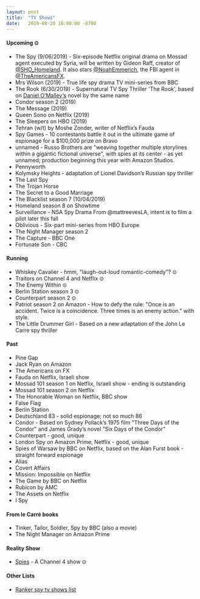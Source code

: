 ```yaml
---
layout: post
title:  "TV Shows"
date:   2019-08-20 18:00:00 -0700
---
```


#### Upcoming ⊙
* The Spy (9/06/2019) - Six-episode Netflix original drama on Mossad agent executed by Syria, will be written by Gideon Raff, creator of [@SHO_Homeland](https://twitter.com/SHO_Homeland). It also stars [@NoahEmmerich](https://twitter.com/NoahEmmerich), the FBI agent in [@TheAmericansFX](https://twitter.com/TheAmericansFX).
* Mrs Wilson (2019) - True life spy drama TV mini-series from BBC
* The Rook (6/30/2019) - Supernatural TV Spy Thriller 'The Rook', based on [Daniel O’Malley‘s](https://twitter.com/DenimAlley) novel by the same name
* Condor season 2 (2019)
* The Message (2019)
* Queen Sono on Netflix (2019)
* The Sleepers on HBO (2019)
* Tehran (w/t) by Moshe Zonder, writer of Netflix’s Fauda
* Spy Games - 10 contestants battle it out in the ultimate game of espionage for a $100,000 prize on Bravo
* unnamed - Russo Brothers are "weaving together multiple storylines within a gigantic fictional universe", with spies at its center - as yet unnamed; production beginning this year with Amazon Studios.
* Pennyworth
* Kolymsky Heights - adaptation of Lionel Davidson’s Russian spy thriller 
* The Last Spy
* The Trojan Horse
* The Secret to a Good Marriage
* The Blacklist season 7 (10/04/2019)
* Homeland season 8 on Showtime
* Surveillance - NSA Spy Drama From @mattreevesLA, intent is to film a pilot later this fall
* Oblivious - Six-part mini-series from HBO Europe
* The Night Manager season 2
* The Capture - BBC One
* Fortunate Son - CBC

#### Running
* Whiskey Cavalier - hmm, "laugh-out-loud romantic-comedy"? ⊙
* Traitors on Channel 4 and Netflix ⊙
* The Enemy Within ⊙
* Berlin Station season 3 ⊙
* Counterpart season 2 ⊙
* Patriot season 2 on Amazon - How to defy the rule: "Once is an accident. Twice is a coincidence. Three times is an enemy action." with style.
* The Little Drummer Girl - Based on a new adaptation of the John Le Carre spy thriller

#### Past
* Pine Gap
* Jack Ryan on Amazon
* The Americans on FX
* Fauda on Netflix, Israeli show
* Mossad 101 season 1 on Netflix, Israeli show - ending is outstanding
* Mossad 101 season 2 on Netflix
* The Honorable Woman on Netflix, BBC show
* False Flag
* Berlin Station
* Deutschland 83 - solid espionage; not so much 86
* Condor - Based on Sydney Pollack’s 1975 film "Three Days of the Condor" and James Grady’s novel "Six Days of the Condor"
* Counterpart - good, unique
* London Spy on Amazon Prime, Netflix - good, unique
* Spies of Warsaw by BBC on Netflix, based on the Alan Furst book - straight forward espionage
* Alias
* Covert Affairs
* Mission: Impossible on Netflix
* The Game by BBC on Netflix
* Rubicon by AMC
* The Assets on Netflix
* I Spy

#### From le Carré books
* Tinker, Tailor, Soldier, Spy by BBC (also a movie)
* The Night Manager on Amazon Prime

#### Reality Show
* [Spies](http://www.channel4.com/programmes/spies) - A Channel 4 show ⊙

#### Other Lists
* [Ranker spy tv shows list](http://www.ranker.com/list/spy-tv-shows-and-series/reference)
